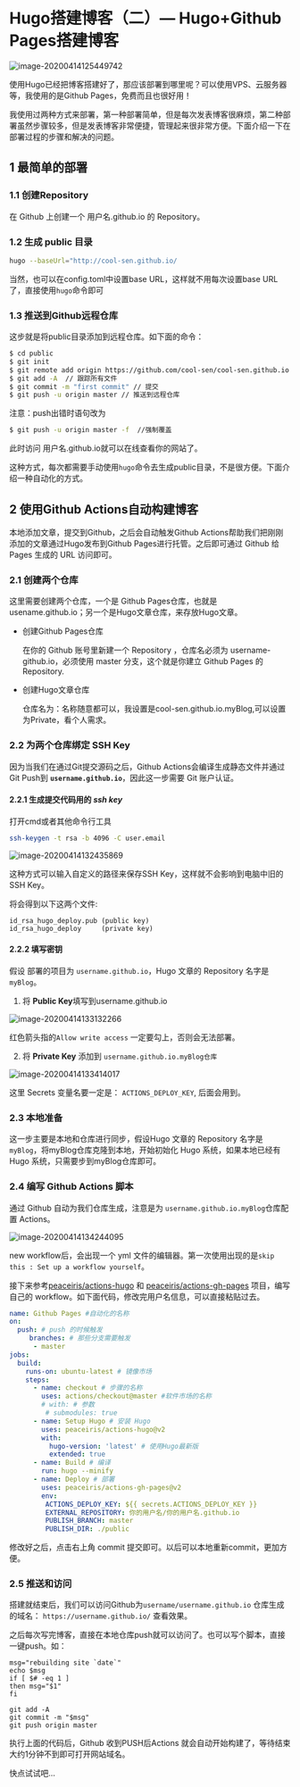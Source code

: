 # Hugo搭建博客（二）— Hugo+Github Pages搭建博客


![image-20200414125449742](/images/hugo%E6%90%AD%E5%BB%BA%E5%8D%9A%E5%AE%A2%E4%BA%8C/image-20200414125449742.png)

使用Hugo已经把博客搭建好了，那应该部署到哪里呢？可以使用VPS、云服务器等，我使用的是Github Pages，免费而且也很好用！

我使用过两种方式来部署，第一种部署简单，但是每次发表博客很麻烦，第二种部署虽然步骤较多，但是发表博客非常便捷，管理起来很非常方便。下面介绍一下在部署过程的步骤和解决的问题。

## 1 最简单的部署

### 1.1 创建Repository

在 Github 上创建一个 用户名.github.io 的 Repository。

### 1.2 **生成 public 目录**

```bash
hugo --baseUrl="http://cool-sen.github.io/
```

当然，也可以在config.toml中设置base URL，这样就不用每次设置base URL了，直接使用```hugo```命令即可

### 1.3 **推送到Github远程仓库**

这步就是将public目录添加到远程仓库。如下面的命令：

```bash
$ cd public 
$ git init  
$ git remote add origin https://github.com/cool-sen/cool-sen.github.io.git // 添加远程仓库
$ git add -A  // 跟踪所有文件
$ git commit -m "first commit" // 提交
$ git push -u origin master // 推送到远程仓库
```

注意：push出错时语句改为

```bash
$ git push -u origin master -f  //强制覆盖
```

此时访问 用户名.github.io就可以在线查看你的网站了。

这种方式，每次都需要手动使用```hugo```命令去生成public目录，不是很方便。下面介绍一种自动化的方式。

## 2 使用Github Actions自动构建博客

本地添加文章，提交到Github，之后会自动触发Github Actions帮助我们把刚刚添加的文章通过Hugo发布到Github Pages进行托管。之后即可通过 Github 给 Pages 生成的 URL 访问即可。

### 2.1 创建两个仓库

这里需要创建两个仓库，一个是 Github Pages仓库，也就是usename.github.io；另一个是Hugo文章仓库，来存放Hugo文章。

* 创建Github Pages仓库

  在你的 Github 账号里新建一个 Repository ，仓库名必须为 username-github.io，必须使用 master 分支，这个就是你建立 Github Pages 的 Repository.

* 创建Hugo文章仓库

  仓库名为：名称随意都可以，我设置是cool-sen.github.io.myBlog,可以设置为Private，看个人需求。

### 2.2 为两个仓库绑定 SSH Key

因为当我们在通过Git提交源码之后，Github Actions会编译生成静态文件并通过Git Push到 **`username.github.io`**，因此这一步需要 Git 账户认证。

#### 2.2.1 生成提交代码用的 *ssh key*

打开cmd或者其他命令行工具

```bash
ssh-keygen -t rsa -b 4096 -C user.email
```

![image-20200414132435869](/images/hugo%E6%90%AD%E5%BB%BA%E5%8D%9A%E5%AE%A2%E4%BA%8C/image-20200414132435869.png)

这种方式可以输入自定义的路径来保存SSH Key，这样就不会影响到电脑中旧的SSH Key。

将会得到以下这两个文件:

```
id_rsa_hugo_deploy.pub (public key)
id_rsa_hugo_deploy     (private key)
```

#### 2.2.2 填写密钥

假设 部署的项目为 `username.github.io`，Hugo 文章的 Repository 名字是 `myBlog`。

1. 将 **Public Key**填写到username.github.io

![image-20200414133132266](/images/hugo%E6%90%AD%E5%BB%BA%E5%8D%9A%E5%AE%A2%E4%BA%8C/image-20200414133132266.png)

红色箭头指的`Allow write access` 一定要勾上，否则会无法部署。

2. 将 **Private Key** 添加到 `username.github.io.myBlog仓库`

![image-20200414133414017](/images/hugo%E6%90%AD%E5%BB%BA%E5%8D%9A%E5%AE%A2%E4%BA%8C/image-20200414133414017.png)

这里 Secrets 变量名要一定是：  `ACTIONS_DEPLOY_KEY`, 后面会用到。

### 2.3 本地准备

这一步主要是本地和仓库进行同步，假设Hugo 文章的 Repository 名字是 `myBlog`，将myBlog仓库克隆到本地，开始初始化 Hugo 系统，如果本地已经有Hugo 系统，只需要步到myBlog仓库即可。

### 2.4 编写 Github Actions 脚本

通过 Github 自动为我们仓库生成，注意是为 `username.github.io.myBlog`仓库配置 Actions。

![image-20200414134244095](/images/hugo%E6%90%AD%E5%BB%BA%E5%8D%9A%E5%AE%A2%E4%BA%8C/image-20200414134244095.png)

new workflow后，会出现一个 yml 文件的编辑器。第一次使用出现的是`skip this : Set up a workflow yourself`。

接下来参考[peaceiris/actions-hugo](https://github.com/peaceiris/actions-hugo) 和 [peaceiris/actions-gh-pages](https://owovo.xyz/post/peaceiris/actions-gh-pages) 项目，编写自己的 workflow。如下面代码，修改完用户名信息，可以直接粘贴过去。

```yml
name: Github Pages #自动化的名称
on:
  push: # push 的时候触发
     branches: # 那些分支需要触发
      - master
jobs:
  build:
    runs-on: ubuntu-latest # 镜像市场
    steps:
      - name: checkout # 步骤的名称
        uses: actions/checkout@master #软件市场的名称
        # with: # 参数
         # submodules: true
      - name: Setup Hugo # 安装 Hugo
        uses: peaceiris/actions-hugo@v2
        with:
          hugo-version: 'latest' # 使用Hugo最新版
          extended: true
      - name: Build # 编译
        run: hugo --minify
      - name: Deploy # 部署
        uses: peaceiris/actions-gh-pages@v2
        env:
         ACTIONS_DEPLOY_KEY: ${{ secrets.ACTIONS_DEPLOY_KEY }}
         EXTERNAL_REPOSITORY: 你的用户名/你的用户名.github.io
         PUBLISH_BRANCH: master
         PUBLISH_DIR: ./public
```

修改好之后，点击右上角 commit 提交即可。以后可以本地重新commit，更加方便。

### 2.5 推送和访问

搭建就结束后，我们可以访问Github为`username/username.github.io` 仓库生成的域名： `https://username.github.io/` 查看效果。

之后每次写完博客，直接在本地仓库push就可以访问了。也可以写个脚本，直接一键push。如：

```shell
msg="rebuilding site `date`"
echo $msg
if [ $# -eq 1 ]
then msg="$1"
fi

git add -A
git commit -m "$msg"
git push origin master
```

执行上面的代码后，Github 收到PUSH后Actions 就会自动开始构建了，等待结束大约1分钟不到即可打开网站域名。

快点试试吧...
